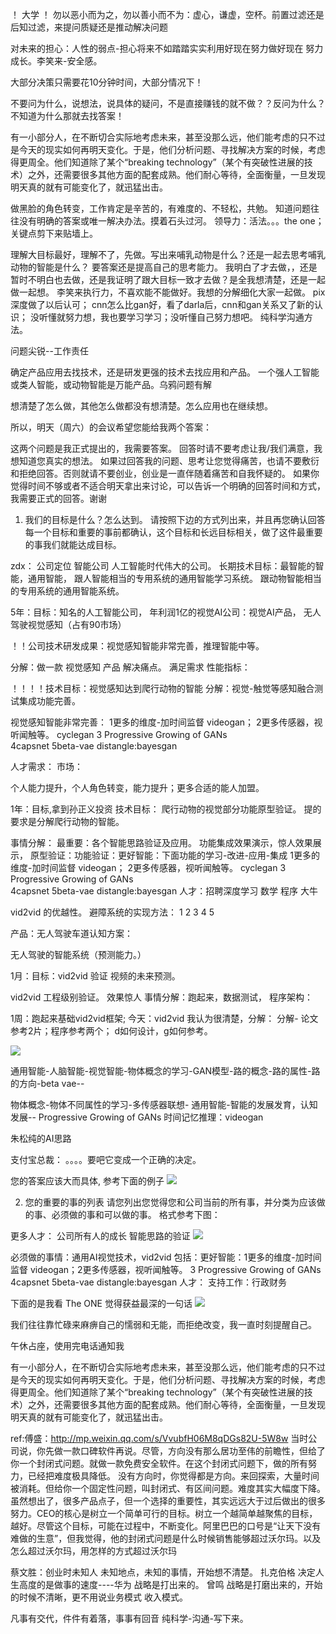 ！  大学 
！  勿以恶小而为之，勿以善小而不为：虚心，谦虚，空杯。前置过滤还是后知过滤，来提问质疑还是推动解决问题


对未来的担心：人性的弱点-担心将来不如踏踏实实利用好现在努力做好现在 努力成长。李笑来-安全感。


大部分决策只需要花10分钟时间，大部分情况下！

不要问为什么，说想法，说具体的疑问，不是直接赚钱的就不做？？反问为什么？
不知道为什么那就去找答案！


有一小部分人，在不断切合实际地考虑未来，甚至没那么远，他们能考虑的只不过是今天的现实如何再明天变化。于是，他们分析问题、寻找解决方案的时候，考虑得更周全。他们知道除了某个“breaking technology”（某个有突破性进展的技术）之外，还需要很多其他方面的配套成熟。他们耐心等待，全面衡量，一旦发现明天真的就有可能变化了，就迅猛出击。

做黑脸的角色转变，工作肯定是辛苦的，有难度的、不轻松，共勉。
知道问题往往没有明确的答案或唯一解决办法。摸着石头过河。
领导力：活法。。。the  one； 关键点剪下来贴墙上。

理解大目标最好，理解不了，先做。写出来哺乳动物是什么？还是一起去思考哺乳动物的智能是什么？
要答案还是提高自己的思考能力。
我明白了才去做，，还是暂时不明白也去做，还是我证明了跟大目标一致才去做？是全我想清楚，还是一起做一起想。 李笑来执行力，不喜欢能不能做好。我想的分解细化大家一起做。
pix 深度做了以后认可； cnn怎么比gan好，看了darla后，cnn和gan关系又了新的认识；
没听懂就努力想，我也要学习学习；没听懂自己努力想吧。
纯科学沟通方法。


问题尖锐--工作责任

确定产品应用去找技术，还是研发更强的技术去找应用和产品。
一个强人工智能或类人智能，或动物智能是万能产品。乌鸦问题有解

想清楚了怎么做，其他怎么做都没有想清楚。怎么应用也在继续想。



所以，明天（周六）的会议希望您能给我两个答案：

这两个问题是我正式提出的，我需要答案。
回答时请不要考虑让我/我们满意，我想知道您真实的想法。
如果过回答我的问题、思考让您觉得痛苦，也请不要敷衍和拒绝回答。否则就请不要创业，创业是一直伴随着痛苦和自我怀疑的。
如果你觉得时间不够或者不适合明天拿出来讨论，可以告诉一个明确的回答时间和方式，我需要正式的回答。谢谢

1. 我们的目标是什么？怎么达到。
请按照下边的方式列出来，并且再您确认回答每一个目标和重要的事前都确认，这个目标和长远目标相关，做了这件最重要的事我们就能达成目标。



zdx： 公司定位 智能公司 人工智能时代伟大的公司。
长期技术目标：最智能的智能，通用智能，
跟人智能相当的专用系统的通用智能学习系统。
跟动物智能相当的专用系统的通用智能系统。



5年：目标：知名的人工智能公司，
年利润1亿的视觉AI公司：视觉AI产品，
无人驾驶视觉感知（占有90市场）

！！公司技术研发成果：视觉感知智能非常完善，推理智能中等。

分解：做一款  视觉感知 产品
解决痛点。
满足需求
性能指标：

！！！！技术目标：视觉感知达到爬行动物的智能
分解：视觉-触觉等感知融合测试集成功能完善。

视觉感知智能非常完善：
1更多的维度-加时间监督 videogan；
2更多传感器，视听闻触等。   cyclegan
3 Progressive Growing of GANs  
4capsnet  5beta-vae distangle:bayesgan



人才需求：
市场：


个人能力提升，个人角色转变，能力提升；更多合适的能人加盟。



1年：目标,拿到孙正义投资
技术目标： 爬行动物的视觉部分功能原型验证。
提的要求是分解爬行动物的智能。


事情分解：  最重要：各个智能思路验证及应用。
功能集成效果演示，惊人效果展示，
原型验证：功能验证：更好智能：下面功能的学习-改进-应用-集成
1更多的维度-加时间监督 videogan；
2更多传感器，视听闻触等。   cyclegan
3 Progressive Growing of GANs  
4capsnet  5beta-vae distangle:bayesgan
人才：招聘深度学习 数学 程序 大牛


vid2vid 的优越性。
避障系统的实现方法： 1  2 3 4 5 


产品：无人驾驶车道认知方案：

无人驾驶的智能系统（预测能力。）




1月：目标：vid2vid 验证 视频的未来预测。

vid2vid 工程级别验证。  效果惊人
事情分解：跑起来，数据测试，
程序架构：


1周：跑起来基础vid2vid框架;
今天：vid2vid 我认为很清楚，分解： 分解- 论文参考2片；程序参考两个； d如何设计，g如何参考。

![](../../pass/elsawang/images/settingGoal.png)

通用智能-人脑智能-视觉智能-物体概念的学习-GAN模型-路的概念-路的属性-路的方向-beta vae--

物体概念-物体不同属性的学习-多传感器联想-
通用智能-智能的发展发育，认知发展-- Progressive Growing of GANs 
时间记忆推理：videogan

朱松纯的AI思路


支付宝总裁： 。。。。要吧它变成一个正确的决定。


您的答案应该大而具体, 参考下面的例子
![](../../pass/elsawang/images/answerrule.png)

2. 您的重要的事的列表
请您列出您觉得您和公司当前的所有事，并分类为应该做的事、必须做的事和可以做的事。
格式参考下图：

更多人才：
公司所有人的成长
智能思路的验证
![](../../pass/elsawang/images/todo-success.png)


必须做的事情：通用AI视觉技术，vid2vid 
包括：更好智能：1更多的维度-加时间监督 videogan；2更多传感器，视听闻触等。   3 Progressive Growing of GANs  4capsnet  5beta-vae distangle:bayesgan
人才：
支持工作：行政财务




下面的是我看 The ONE 觉得获益最深的一句话
![](../../pass/elsawang/images/time.png)

我们往往靠忙碌来麻痹自己的懦弱和无能，而拒绝改变，我一直时刻提醒自己。

午休占座，使用完电话通知我



有一小部分人，在不断切合实际地考虑未来，甚至没那么远，他们能考虑的只不过是今天的现实如何再明天变化。于是，他们分析问题、寻找解决方案的时候，考虑得更周全。他们知道除了某个“breaking technology”（某个有突破性进展的技术）之外，还需要很多其他方面的配套成熟。他们耐心等待，全面衡量，一旦发现明天真的就有可能变化了，就迅猛出击。


ref:傅盛：http://mp.weixin.qq.com/s/VvubfH06M8qDGs82U-5W8w
当时公司说，你先做一款口碑软件再说。尽管，方向没有那么居功至伟的前瞻性，但给了你一个封闭式问题。就做一款免费安全软件。在这个封闭式问题下，做的所有努力，已经把难度极具降低。
没有方向时，你觉得都是方向。来回探索，大量时间被消耗。但给你一个固定性问题，叫封闭式、有区间问题。难度其实大幅度下降。虽然想出了，很多产品点子，但一个选择的重要性，其实远远大于过后做出的很多努力。CEO的核心是树立一个简单可行的目标。树立一个越简单越聚焦的目标，越好。尽管这个目标，可能在过程中，不断变化。阿里巴巴的口号是“让天下没有难做的生意”，但我觉得，他的封闭式问题是什么时候销售能够超过沃尔玛。以及怎么超过沃尔玛，用怎样的方式超过沃尔玛

蔡文胜：创业时未知人  未知地点，未知的事情，开始想不清楚。
扎克伯格 决定人生高度的是做事的速度----华为 战略是打出来的。 曾鸣 战略是打磨出来的，开始的时候不清晰，更不用说业务模式 收入模式。

凡事有交代，件件有着落，事事有回音
纯科学-沟通-写下来。